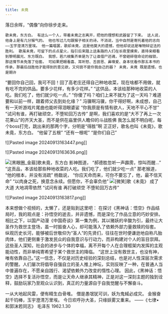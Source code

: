 ```yaml
---
title: 未竟
---
```

落日余晖，“偶像”向你徐步走来。


	歌未竟，东方白。 有这么一个人，带着未竟之志离开，把他的理想和武器留了下来。 这人说，他身上是有几分猴气的。 他也写过几句跟猴子相关的诗，不消说，当中自然是寄托着他的志向——玉宇澄清万里埃。 他一篇唱罢，歌却未竟，这是他莫大的遗憾，但他却说这是唯物辩证法的胜利。 歌虽未竟，可留下的点点星火，指引后来踏上这条路的人们在长夜里摸索，直待亲眼看到黎明晨光、东方既白。 我想，若六根集齐单是为了让谁借尸还魂，不曾砸碎宿命论的枷锁，那这情节未免落了俗套。 可如果把眼看喜、耳听怒、舌尝思、鼻嗅爱、身本忧看作那五本书的传承，那最后战胜他才能得到的意见欲，又何尝不是你我自己的器？ 未竟，未竟 既是遗憾，也是期许


“要回你自己回，我可不回！回了高老庄还得自己种地收菜，现在啥都不用做，就有吃不完的供品。要多少花样，有多少花样。” “这供品，本该给那种地收菜的人吃。我们吃了，他们就少吃一点。” “你傻了吗？咱们上来不就为了这一天吗？难道要和以前一样，跟着师父去到处化缘？” 冯骥啊冯骥，你干得好啊，未成想，自己有一天听游戏片尾曲也能听得泪眼婆娑 “你我原是有情有欲人，天地不平心不甘” “试问有谁，再打破顽空，不堕轮回万古传” 是啊，我们喜欢的是“大不了再上一次花果山”的齐天大圣，而不是供在庙里供人瞻仰的斗战胜佛 我怎么就不明白呢，每个boss打完，跳出来的那两个字，分明是“得胜”啊 正正好，歌名也叫《未竟》，歌未竟，东方白。 “他留了五根” “还有一根呢” “是你们自己”

![[Pasted image 20240913163447.png]]

![[Pasted image 20240913163636.png]]

![[黑眼圈_金箍]](https://i0.hdslb.com/bfs/emote/3d8edacc6efa4bc397642ee2bdc688c2eb976b4f.png@40w_40h.avif)歌未竟，东方白 影神图道， “郝德胜忽听一声霹雳，惊叫而醒...” “这贡品，本该给那些种地收菜的人吃。我们吃了，他们就少吃一点” 那老猴道， “他的根本，并没有消疏” 杨戬说， “你应天命而来，可你不要忘了，他，最不信天命” “以肉身之死，换意念永续。但愿你，不会辜负他” ![[微笑]](https://i0.hdslb.com/bfs/emote/685612eadc33f6bc233776c6241813385844f182.png@40w_40h.avif)歌《未竟》 成了大道 大地凋零依然 “试问有谁 再打破顽空 不堕轮回万古传”

![[Pasted image 20240913163817.png]]

本来想做个视频的，太懒了，还是贴到这里吧： 在探讨《黑神话：悟空》作品结局时，我的观点是：孙悟空的逝去，并非遗憾，而是深化了作品立意的巧妙安排。相比之下，以国产动漫《中国奇谈》第一集为例，其以猪妖的辛酸为引，最终让大圣作为救世主登场，虽一时振奋人心，却可能落入了依赖外部力量救赎的俗套。 纵观历史长河，能够被后世敬仰为“圣人”的先贤们，往往在世时便谦逊地自称凡胎肉体，他们更侧重于激发民众的自我意识与行动力，而非构建对个人的盲目崇拜。这些圣人深知，社会的进步与个体的幸福，离不开每个人在合理框架内发挥的主观能动性，而非单纯寄希望于某个救世主的降临。 “这世上没有救世主，也没有神，唯有依靠自己。”这一信念，不仅是对历史经验的深刻总结，也是对人性深层次需求的警醒。人们屡次将倡导自强自立的圣人推上神坛，实则反映了一种，在普通人当中普遍存在，不愿亲自践行、渴望依赖外力改变的惰性心理。 因此，《黑神话：悟空》选择不复活孙悟空，而是让天命人继承其精神，正是对这一深刻主题的独到诠释，鼓励玩家乃至观众认识到，真正的力量源自于自我觉醒与不懈奋斗。

一从大地起风雷，便有精生白骨堆。 僧是愚氓犹可训，妖为鬼蜮必成灾。 金猴奋起千钧棒，玉宇澄清万里埃。 今日欢呼孙大圣，只缘妖雾又重来。 ——《七律•和郭沫若同志》 毛泽东 1962.1.30